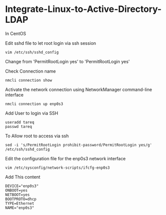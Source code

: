 # Integrate-Linux-to-Active-Directory-LDAP


In CentOS

Edit sshd file to let root login via ssh session 
```
vim /etc/ssh/sshd_config
```
Change from 'PermitRootLogin yes' to 'PermitRootLogin yes'


Check Connection name
```
nmcli connection show
```

Activate the network connection using NetworkManager command-line interface
```
nmcli connection up enp0s3
```

Add User to login via SSH
```
useradd tareq
passwd tareq
```

To Allow root to access via ssh 
```
sed -i 's/PermitRootLogin prohibit-password/PermitRootLogin yes/g' /etc/ssh/sshd_config
```


Edit the configuration file for the enp0s3 network interface
```
vim /etc/sysconfig/network-scripts/ifcfg-enp0s3
```
Add This content
```
DEVICE="enp0s3"
ONBOOT=yes
NETBOOT=yes
BOOTPROTO=dhcp
TYPE=Ethernet
NAME="enp0s3"
```
